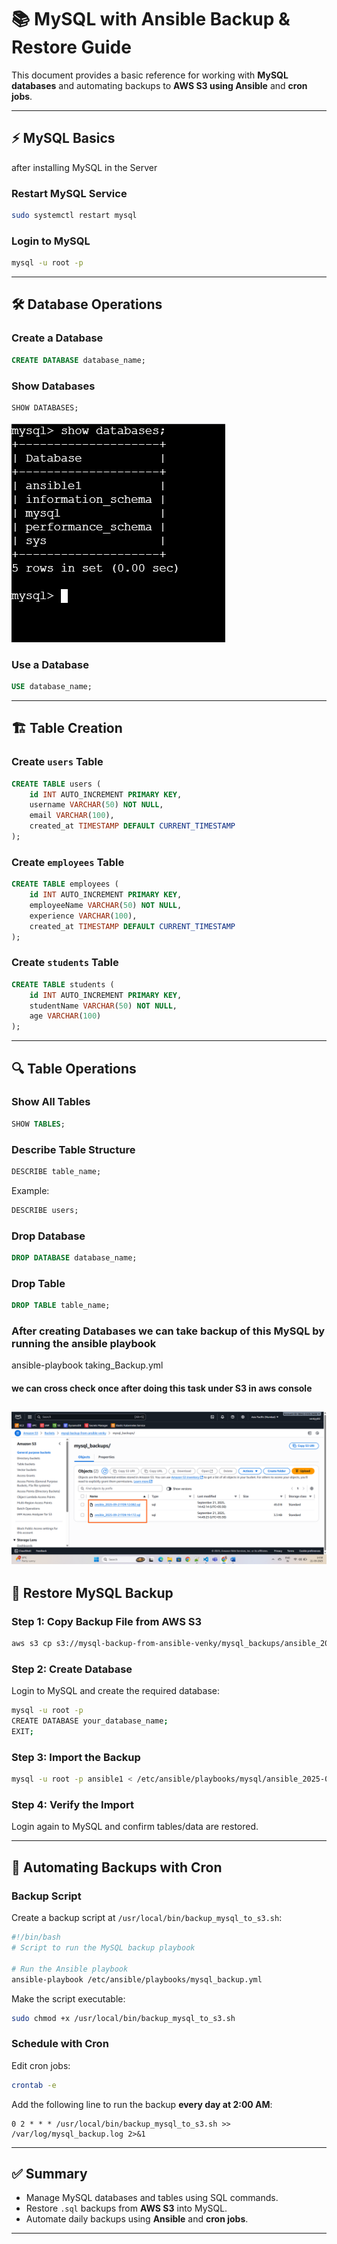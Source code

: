 # 📚 MySQL with Ansible Backup & Restore Guide

This document provides a basic reference for working with **MySQL databases** and automating backups to **AWS S3 using Ansible** and **cron jobs**.

---

## ⚡ MySQL Basics

after installing MySQL in the Server
### Restart MySQL Service

```bash
sudo systemctl restart mysql
```


### Login to MySQL
```bash
mysql -u root -p
````


---

## 🛠 Database Operations

### Create a Database

```sql
CREATE DATABASE database_name;
```

### Show Databases

```sql
SHOW DATABASES;
```
![A](../images/show-databases.png)
### Use a Database

```sql
USE database_name;
```

---

## 🏗 Table Creation

### Create `users` Table

```sql
CREATE TABLE users (
    id INT AUTO_INCREMENT PRIMARY KEY,
    username VARCHAR(50) NOT NULL,
    email VARCHAR(100),
    created_at TIMESTAMP DEFAULT CURRENT_TIMESTAMP
);
```

### Create `employees` Table

```sql
CREATE TABLE employees (
    id INT AUTO_INCREMENT PRIMARY KEY,
    employeeName VARCHAR(50) NOT NULL,
    experience VARCHAR(100),
    created_at TIMESTAMP DEFAULT CURRENT_TIMESTAMP
);
```

### Create `students` Table

```sql
CREATE TABLE students (
    id INT AUTO_INCREMENT PRIMARY KEY,
    studentName VARCHAR(50) NOT NULL,
    age VARCHAR(100)
);
```

---

## 🔍 Table Operations

### Show All Tables

```sql
SHOW TABLES;
```

### Describe Table Structure

```sql
DESCRIBE table_name;
```

Example:

```sql
DESCRIBE users;
```

### Drop Database

```sql
DROP DATABASE database_name;
```

### Drop Table

```sql
DROP TABLE table_name;
```

### After creating Databases we can take backup of this MySQL by running the ansible playbook

ansible-playbook taking_Backup.yml

#### we can cross check once after doing this task under S3 in aws console

![W](../images/mysql-backups-s3.png)
---

## 💾 Restore MySQL Backup

### Step 1: Copy Backup File from AWS S3

```bash
aws s3 cp s3://mysql-backup-from-ansible-venky/mysql_backups/ansible_2025-09-21T09:19:17Z.sql /etc/ansible/playbooks/mysql
```

### Step 2: Create Database

Login to MySQL and create the required database:

```bash
mysql -u root -p
CREATE DATABASE your_database_name;
EXIT;
```

### Step 3: Import the Backup

```bash
mysql -u root -p ansible1 < /etc/ansible/playbooks/mysql/ansible_2025-09-21T09:19:17Z.sql
```

### Step 4: Verify the Import

Login again to MySQL and confirm tables/data are restored.

---

## 🤖 Automating Backups with Cron

### Backup Script

Create a backup script at `/usr/local/bin/backup_mysql_to_s3.sh`:

```bash
#!/bin/bash
# Script to run the MySQL backup playbook

# Run the Ansible playbook
ansible-playbook /etc/ansible/playbooks/mysql_backup.yml
```

Make the script executable:

```bash
sudo chmod +x /usr/local/bin/backup_mysql_to_s3.sh
```

### Schedule with Cron

Edit cron jobs:

```bash
crontab -e
```

Add the following line to run the backup **every day at 2:00 AM**:

```
0 2 * * * /usr/local/bin/backup_mysql_to_s3.sh >> /var/log/mysql_backup.log 2>&1
```

---

## ✅ Summary

* Manage MySQL databases and tables using SQL commands.
* Restore `.sql` backups from **AWS S3** into MySQL.
* Automate daily backups using **Ansible** and **cron jobs**.

---


